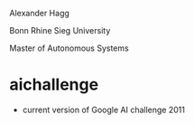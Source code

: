 Alexander Hagg 

Bonn Rhine Sieg University

Master of Autonomous Systems

aichallenge
===
- current version of Google AI challenge 2011
